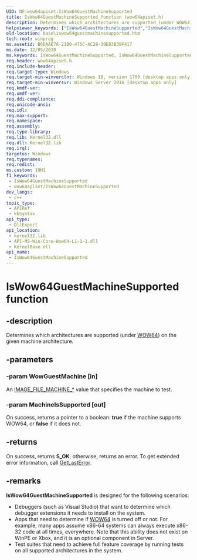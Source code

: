 ```yaml
---
UID: NF:wow64apiset.IsWow64GuestMachineSupported
title: IsWow64GuestMachineSupported function (wow64apiset.h)
description: Determines which architectures are supported (under WOW64) on the given machine architecture.
helpviewer_keywords: ["IsWow64GuestMachineSupported","IsWow64GuestMachineSupported function","base.iswow64guestmachinesupported","wow64apiset/IsWow64GuestMachineSupported"]
old-location: base\iswow64guestmachinesupported.htm
tech.root: winprog
ms.assetid: B6DAAE7A-21B0-475C-AC28-30E83B39F417
ms.date: 12/05/2018
ms.keywords: IsWow64GuestMachineSupported, IsWow64GuestMachineSupported function, base.iswow64guestmachinesupported, wow64apiset/IsWow64GuestMachineSupported
req.header: wow64apiset.h
req.include-header: 
req.target-type: Windows
req.target-min-winverclnt: Windows 10, version 1709 [desktop apps only]
req.target-min-winversvr: Windows Server 2016 [desktop apps only]
req.kmdf-ver: 
req.umdf-ver: 
req.ddi-compliance: 
req.unicode-ansi: 
req.idl: 
req.max-support: 
req.namespace: 
req.assembly: 
req.type-library: 
req.lib: Kernel32.dll
req.dll: Kernel32.lib
req.irql: 
targetos: Windows
req.typenames: 
req.redist: 
ms.custom: 19H1
f1_keywords:
 - IsWow64GuestMachineSupported
 - wow64apiset/IsWow64GuestMachineSupported
dev_langs:
 - c++
topic_type:
 - APIRef
 - kbSyntax
api_type:
 - DllExport
api_location:
 - kernel32.lib
 - API-MS-Win-Core-Wow64-L1-1-1.dll
 - KernelBase.dll
api_name:
 - IsWow64GuestMachineSupported
---
```


# IsWow64GuestMachineSupported function


## -description



Determines which architectures are supported (under <a href="/windows/desktop/WinProg64/running-32-bit-applications">WOW64</a>) on the given machine architecture.

## -parameters

### -param WowGuestMachine [in]

An <a href="/windows/desktop/SysInfo/image-file-machine-constants">IMAGE_FILE_MACHINE_*</a> value that specifies the machine to test.

### -param MachineIsSupported [out]

On success, returns a pointer to a boolean: <b>true</b> if the machine supports WOW64, or <b>false</b> if it does not.

## -returns

On success, returns <b>S_OK</b>; otherwise, returns an error. To get extended error information, call <a href="/windows/desktop/api/errhandlingapi/nf-errhandlingapi-getlasterror">GetLastError</a>.

## -remarks

<b>IsWow64GuestMachineSupported</b> is designed for the following scenarios:

<ul>
<li>Debuggers (such as Visual Studio) that want to determine which debugger extensions it needs to install on the system.</li>
<li>Apps that need to determine if <a href="/windows/desktop/WinProg64/running-32-bit-applications">WOW64</a> is turned off or not. For example, many apps assume x86-64 systems can always execute x86-32 code at all times, everywhere. Note that this ability does not exist on WinPE or Xbox, and it is an optional component in Server.</li>
<li>Test suites that need to achieve full feature coverage by running tests on all supported architectures in the system. 
</li>
</ul>
